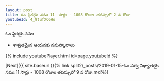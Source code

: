 ```yaml
---
layout: post
title: ఓం స్థిరయై నమః 11  సార్లు - 1008 రోజుల తపస్సులో 2 వ రోజు
youtubeId: 4_9tufXO6Ho
---
```

 
 
 ఓం స్థిరయై నమః  
 
 - శాశ్వతమైన ఆయనకు నమస్కారాలు 
 
  
 
  
 
 
 
 
 
 


{% include youtubePlayer.html id=page.youtubeId %}
 
[Next]({{ site.baseurl }}{% link  split2/_posts/2019-01-15-ఓం సర్వ విఖ్యాతయై నమః 11  సార్లు - 1008 రోజుల తపస్సులో 9 వ రోజు.md%})
 
